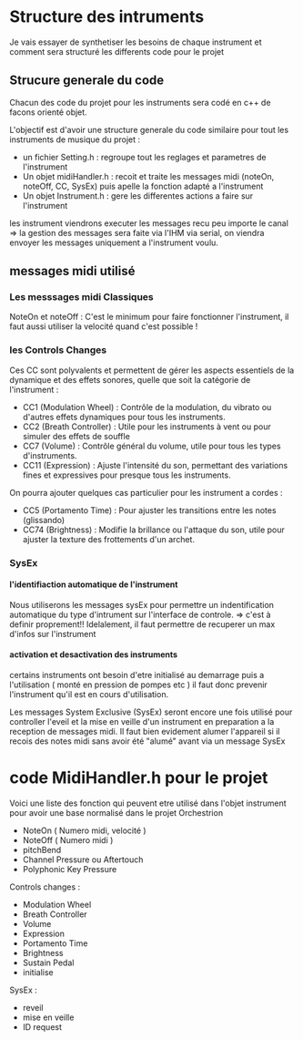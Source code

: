 # Structure des intruments 

Je vais essayer de synthetiser les besoins de chaque instrument et comment sera structuré les differents code pour le projet 

## Strucure generale du code 

Chacun des code du projet pour les instruments sera codé en c++ de facons orienté objet.  

L'objectif est d'avoir une structure generale du code similaire pour tout les instruments de musique du projet :
- un fichier Setting.h : regroupe tout les reglages et parametres de l'instrument
- Un objet midiHandler.h : recoit et traite les messages midi (noteOn, noteOff, CC, SysEx) puis apelle la fonction adapté a l'instrument
- Un objet Instrument.h : gere les differentes actions a faire sur l'instrument

les instrument viendrons executer les messages recu peu importe le canal => la gestion des messages sera faite via l'IHM via serial, on viendra envoyer les messages uniquement a l'instrument voulu.

  
## messages midi utilisé 

### Les messsages midi Classiques

NoteOn et noteOff : C'est le minimum pour faire fonctionner l'instrument, il faut aussi utiliser la velocité quand c'est possible !


### les Controls Changes

Ces CC sont polyvalents et permettent de gérer les aspects essentiels de la dynamique et des effets sonores, quelle que soit la catégorie de l'instrument :
- CC1 (Modulation Wheel) : Contrôle de la modulation, du vibrato ou d'autres effets dynamiques pour tous les instruments.
- CC2 (Breath Controller) : Utile pour les instruments à vent ou pour simuler des effets de souffle
- CC7 (Volume) : Contrôle général du volume, utile pour tous les types d'instruments.
- CC11 (Expression) : Ajuste l'intensité du son, permettant des variations fines et expressives pour presque tous les instruments.

  
On pourra ajouter quelques cas particulier pour les instrument a cordes :
- CC5 (Portamento Time) : Pour ajuster les transitions entre les notes (glissando)
- CC74 (Brightness) : Modifie la brillance ou l'attaque du son, utile pour ajuster la texture des frottements d'un archet.

### SysEx
#### l'identifiaction automatique de l'instrument

Nous utiliserons les messages sysEx pour permettre un indentification automatique du type d'intrument sur l'interface de controle.
=> c'est à definir proprement!! 
Idelalement, il faut permettre de recuperer un max d'infos sur l'instrument 

#### activation et desactivation des instruments 

certains instruments ont besoin d'etre initialisé au demarrage puis a l'utilisation ( monté en pression de pompes etc ) il faut donc prevenir l'instrument qu'il est en cours d'utilisation.  

Les messages System Exclusive (SysEx) seront encore une fois utilisé pour controller l'eveil et la mise en veille d'un instrument en preparation a la reception de messages midi.
Il faut bien evidement alumer l'appareil si il recois des notes midi sans avoir été "alumé" avant via un message SysEx

# code MidiHandler.h pour le projet 

Voici une liste des fonction qui peuvent etre utilisé dans l'objet instrument pour avoir une base normalisé dans le projet Orchestrion 

- NoteOn ( Numero midi, velocité )
- NoteOff ( Numero midi )
- pitchBend 
- Channel Pressure ou Aftertouch
- Polyphonic Key Pressure

Controls changes :

- Modulation Wheel
- Breath Controller
- Volume
- Expression
- Portamento Time
- Brightness
- Sustain Pedal
- initialise

SysEx :
- reveil
- mise en veille
- ID request

